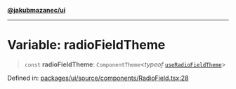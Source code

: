 [**@jakubmazanec/ui**](../README.md)

---

# Variable: radioFieldTheme

> `const` **radioFieldTheme**: `ComponentTheme`\<_typeof_
> [`useRadioFieldTheme`](../functions/useRadioFieldTheme.md)\>

Defined in:
[packages/ui/source/components/RadioField.tsx:28](https://github.com/jakubmazanec/tools/blob/797379ce98752dc838b82c8398e04d90c58ce9e7/packages/ui/source/components/RadioField.tsx#L28)
